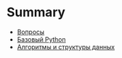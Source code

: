 # Summary

* [Вопросы](README.md)
* [Базовый Python](chapter1.md)
* [Алгоритмы и структуры данных](chapter2.md)


